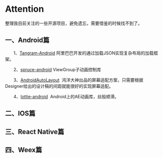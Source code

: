 # Attention
整理我目前关注的一些开源项目，避免遗忘，需要借鉴的时候找不到了。
## 一、Android篇
&#160; &#160; &#160; &#160;1、<a href="https://github.com/alibaba/Tangram-Android" target="_blank">Tangram-Android</a>  阿里巴巴开发的通过加载JSON实现复杂布局的加载框架。<br/>

&#160; &#160; &#160; &#160;2、<a href="https://github.com/willowtreeapps/spruce-android" target="_blank">spruce-android</a>  ViewGroup子动画控制库<br/>

&#160; &#160; &#160; &#160;3、<a href="https://github.com/hongyangAndroid/AndroidAutoLayout" target="_blank">AndroidAutoLayout</a>  鸿洋大神出品的屏幕适配方案，只需要根据Designer给出的设计稿的间距就能很好的实现屏幕适配。<br/>

&#160; &#160; &#160; &#160;4、<a href="https://github.com/airbnb/lottie-android" target="_blank">lottie-android</a>  Android上的AE动画库，丝般顺滑。<br/>


## 二、IOS篇
## 三、React Native篇
## 四、Weex篇
